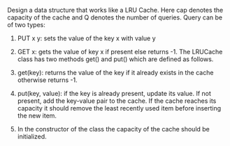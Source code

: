 Design a data structure that works like a LRU Cache. Here cap denotes the capacity of the cache and Q denotes the number of queries. Query can be of two types:

1. PUT x y: sets the value of the key x with value y
2. GET x: gets the value of key x if present else returns -1.
The LRUCache class has two methods get() and put() which are defined as follows.

1. get(key): returns the value of the key if it already exists in the cache otherwise returns -1.
2. put(key, value): if the key is already present, update its value. If not present, add the key-value pair to the cache. If the cache reaches its capacity it should remove the least recently used item before inserting the new item.
3. In the constructor of the class the capacity of the cache should be initialized.
